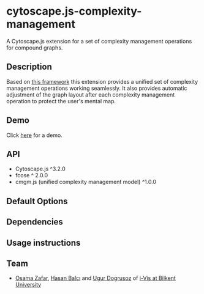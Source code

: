 # cytoscape.js-complexity-management

A Cytoscape.js extension for a set of complexity management operations for compound graphs.

## Description

Based on [this framework](https://github.com/iVis-at-Bilkent/cmgm) this extension provides a unified set of complexity management operations working seamlessly. It also provides automatic adjustment of the graph layout after each complexity management operation to protect the user's mental map.

## Demo

Click [here](https://ivis-at-bilkent.github.io/cytoscape.js-complexity-management/demo/demo.html) for a demo.

## API
 * Cytoscape.js ^3.2.0
 * fcose ^ 2.0.0
 * cmgm.js (unified complexity management model) ^1.0.0
## Default Options

## Dependencies

## Usage instructions

## Team

  * [Osama Zafar](https://github.com/osamazafar980), [Hasan Balcı](https://github.com/hasanbalci) and [Ugur Dogrusoz](https://github.com/ugurdogrusoz) of [i-Vis at Bilkent University](http://www.cs.bilkent.edu.tr/~ivis)
